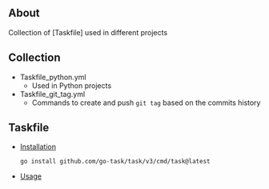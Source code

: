## About

Collection of [Taskfile] used in different projects

## Collection

* Taskfile_python.yml
    - Used in Python projects
* Taskfile_git_tag.yml
    - Commands to create and push `git tag` based on the commits history

## Taskfile

* [Installation](https://taskfile.dev/installation/)
	```
	go install github.com/go-task/task/v3/cmd/task@latest
	```
* [Usage](https://taskfile.dev/usage/)
